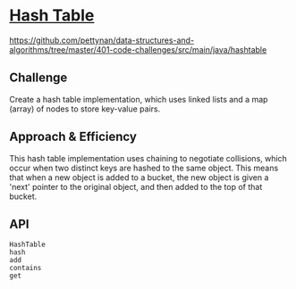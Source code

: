 # [Hash Table](https://github.com/pettynan/data-structures-and-algorithms/tree/master/401-code-challenges/src/main/java/hashtable)
https://github.com/pettynan/data-structures-and-algorithms/tree/master/401-code-challenges/src/main/java/hashtable

## Challenge
Create a hash table implementation, which uses linked lists and a map (array) of nodes to store key-value pairs.

## Approach & Efficiency
  This hash table implementation uses chaining to negotiate collisions, which occur when two distinct keys are hashed to the same object. This means that when a new object is added to a bucket, the new object is given a 'next' pointer to the original object, and then added to the top of that bucket.

## API
    HashTable
    hash
    add
    contains
    get
